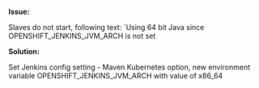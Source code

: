 **Issue:**

Slaves do not start, following text: `Using 64 bit Java since OPENSHIFT_JENKINS_JVM_ARCH is not set

**Solution:**

Set Jenkins config setting - Maven Kubernetes option, new environment variable OPENSHIFT_JENKINS_JVM_ARCH with value of x86_64
